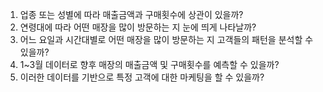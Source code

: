 1. 업종 또는 성별에 따라 매출금액과 구매횟수에 상관이 있을까?
2. 연령대에 따라 어떤 매장을 많이 방문하는 지 눈에 띄게 나타날까?
3. 어느 요일과 시간대별로 어떤 매장을 많이 방문하는 지 고객들의 패턴을 분석할 수 있을까?
4. 1~3월 데이터로 향후 매장의 매출금액 및 구매횟수를 예측할 수 있을까?
5. 이러한 데이터를 기반으로 특정 고객에 대한 마케팅을 할 수 있을까?